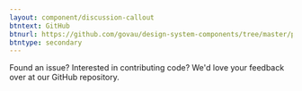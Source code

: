 ```yaml
---
layout: component/discussion-callout
btntext: GitHub
btnurl: https://github.com/govau/design-system-components/tree/master/packages/accordion
btntype: secondary
---
```


 Found an issue? Interested in contributing code? We'd love your feedback over at our GitHub repository.

